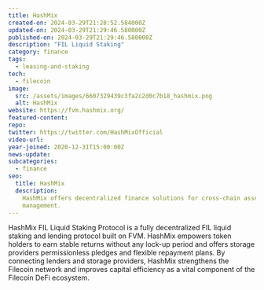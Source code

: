 ```yaml
---
title: HashMix
created-on: 2024-03-29T21:28:52.584000Z
updated-on: 2024-03-29T21:29:46.580000Z
published-on: 2024-03-29T21:29:46.580000Z
description: "FIL Liquid Staking"
category: finance
tags:
  - leasing-and-staking
tech:
  - filecoin
image:
  src: /assets/images/6607329439c3fa2c2d0c7b18_hashmix.png
  alt: HashMix
website: https://fvm.hashmix.org/
featured-content:
repo:
twitter: https://twitter.com/HashMixOfficial
video-url:
year-joined: 2020-12-31T15:00:00Z
news-update:
subcategories:
  - finance
seo:
  title: HashMix
  description:
    HashMix offers decentralized finance solutions for cross-chain asset
    management.
---
```


HashMix FIL Liquid Staking Protocol is a fully decentralized FIL liquid staking and lending protocol built on FVM. HashMix empowers token holders to earn stable returns without any lock-up period and offers storage providers permissionless pledges and flexible repayment plans. By connecting lenders and storage providers, HashMix strengthens the Filecoin network and improves capital efficiency as a vital component of the Filecoin DeFi ecosystem.
